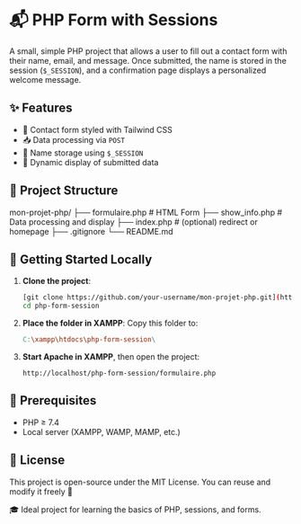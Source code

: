 # 📬 PHP Form with Sessions

A small, simple PHP project that allows a user to fill out a contact form with their name, email, and message. Once submitted, the name is stored in the session (`$_SESSION`), and a confirmation page displays a personalized welcome message.

## ✨ Features

- 🧾 Contact form styled with Tailwind CSS
- 📥 Data processing via `POST`
- 🔐 Name storage using `$_SESSION`
- 💬 Dynamic display of submitted data

## 📁 Project Structure

mon-projet-php/
├── formulaire.php # HTML Form
├── show_info.php  # Data processing and display
├── index.php      # (optional) redirect or homepage
├── .gitignore
└── README.md

## 🚀 Getting Started Locally

1.  **Clone the project**:
    ```bash
    [git clone https://github.com/your-username/mon-projet-php.git](https://github.com/abderrahmane-laourf/php-form-session.git)
    cd php-form-session
    ```
2.  **Place the folder in XAMPP**:
    Copy this folder to:
    ```makefile
    C:\xampp\htdocs\php-form-session\
    ```
3.  **Start Apache in XAMPP**, then open the project:
    ```arduino
    http://localhost/php-form-session/formulaire.php
    ```

## 🔧 Prerequisites

-   PHP ≥ 7.4
-   Local server (XAMPP, WAMP, MAMP, etc.)

## 📄 License

This project is open-source under the MIT License.
You can reuse and modify it freely 🙌

🎓 Ideal project for learning the basics of PHP, sessions, and forms.
